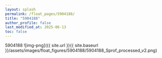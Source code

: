 ```yaml
---
layout: splash
permalink: /float_pages/5904188/
title: "5904188"
author_profile: false
last_modified_at: 2025-06-13
toc: false
---
```

 
5904188
![img-png]({{ site.url }}{{ site.baseurl }}/assets/images/float_figures/5904188/5904188_Sprof_processed_v2.png)